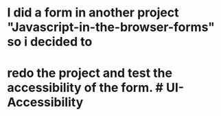 # I did a form in another project "Javascript-in-the-browser-forms" so i decided to 
# redo the project and test the accessibility of the form.  # UI-Accessibility
